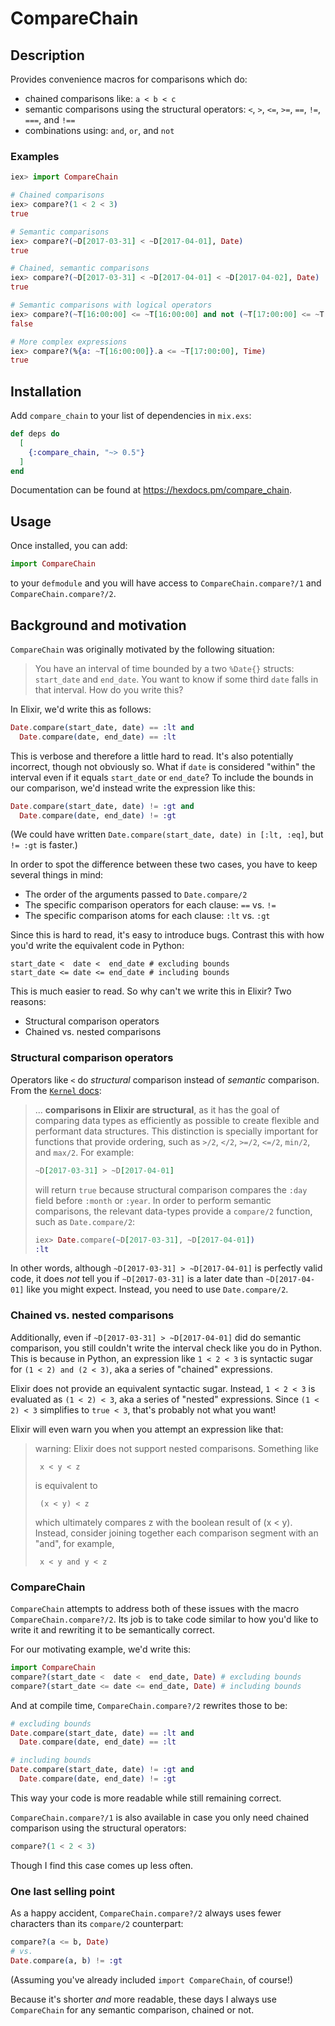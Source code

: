 # CompareChain

## Description

Provides convenience macros for comparisons which do:

  * chained comparisons like: `a < b < c`
  * semantic comparisons using the structural operators: `<`, `>`, `<=`, `>=`, `==`, `!=`, `===`, and `!==`
  * combinations using: `and`, `or`, and `not`

### Examples

```elixir
iex> import CompareChain

# Chained comparisons
iex> compare?(1 < 2 < 3)
true

# Semantic comparisons
iex> compare?(~D[2017-03-31] < ~D[2017-04-01], Date)
true

# Chained, semantic comparisons
iex> compare?(~D[2017-03-31] < ~D[2017-04-01] < ~D[2017-04-02], Date)
true

# Semantic comparisons with logical operators
iex> compare?(~T[16:00:00] <= ~T[16:00:00] and not (~T[17:00:00] <= ~T[17:00:00]), Time)
false

# More complex expressions
iex> compare?(%{a: ~T[16:00:00]}.a <= ~T[17:00:00], Time)
true
```

## Installation

Add `compare_chain` to your list of dependencies in `mix.exs`:

```elixir
def deps do
  [
    {:compare_chain, "~> 0.5"}
  ]
end
```

Documentation can be found at <https://hexdocs.pm/compare_chain>.

## Usage

Once installed, you can add:

```elixir
import CompareChain
```

to your `defmodule` and you will have access to `CompareChain.compare?/1` and `CompareChain.compare?/2`.

## Background and motivation

`CompareChain` was originally motivated by the following situation:

> You have an interval of time bounded by a two `%Date{}` structs: `start_date` and `end_date`.
> You want to know if some third `date` falls in that interval.
> How do you write this?

In Elixir, we'd write this as follows:

```elixir
Date.compare(start_date, date) == :lt and
  Date.compare(date, end_date) == :lt
```

This is verbose and therefore a little hard to read.
It's also potentially incorrect, though not obviously so.
What if `date` is considered "within" the interval even if it equals `start_date` or `end_date`?
To include the bounds in our comparison, we'd instead write the expression like this:

```elixir
Date.compare(start_date, date) != :gt and
  Date.compare(date, end_date) != :gt
```

(We could have written `Date.compare(start_date, date) in [:lt, :eq]`, but `!= :gt` is faster.)

In order to spot the difference between these two cases, you have to keep several things in mind:

  * The order of the arguments passed to `Date.compare/2`
  * The specific comparison operators for each clause: `==` vs. `!=`
  * The specific comparison atoms for each clause: `:lt` vs. `:gt`

Since this is hard to read, it's easy to introduce bugs.
Contrast this with how you'd write the equivalent code in Python:

```
start_date <  date <  end_date # excluding bounds
start_date <= date <= end_date # including bounds
```

This is much easier to read.
So why can't we write this in Elixir?
Two reasons:

  * Structural comparison operators
  * Chained vs. nested comparisons

### Structural comparison operators

Operators like `<` do _structural_ comparison instead of _semantic_ comparison.
From the [`Kernel` docs](https://hexdocs.pm/elixir/Kernel.html#module-structural-comparison):

> ... **comparisons in Elixir are structural**, as it has the goal
  of comparing data types as efficiently as possible to create flexible
  and performant data structures. This distinction is specially important
  for functions that provide ordering, such as `>/2`, `</2`, `>=/2`,
  `<=/2`, `min/2`, and `max/2`. For example:
>
> ```elixir
> ~D[2017-03-31] > ~D[2017-04-01]
> ```
>
> will return `true` because structural comparison compares the `:day`
  field before `:month` or `:year`. In order to perform semantic comparisons,
  the relevant data-types provide a `compare/2` function, such as
  `Date.compare/2`:
>
> ```elixir
> iex> Date.compare(~D[2017-03-31], ~D[2017-04-01])
> :lt
> ```

In other words, although `~D[2017-03-31] > ~D[2017-04-01]` is perfectly valid code, it does _not_ tell you if `~D[2017-03-31]` is a later date than `~D[2017-04-01]` like you might expect.
Instead, you need to use `Date.compare/2`.

### Chained vs. nested comparisons

Additionally, even if `~D[2017-03-31] > ~D[2017-04-01]` did do semantic comparison, you still couldn't write the interval check like you do in Python.
This is because in Python, an expression like `1 < 2 < 3` is syntactic sugar for `(1 < 2) and (2 < 3)`, aka a series of "chained" expressions.

Elixir does not provide an equivalent syntactic sugar.
Instead, `1 < 2 < 3` is evaluated as `(1 < 2) < 3`, aka a series of "nested" expressions.
Since `(1 < 2) < 3` simplifies to `true < 3`, that's probably not what you want!

Elixir will even warn you when you attempt an expression like that:

> warning: Elixir does not support nested comparisons. Something like
>
>      x < y < z
>
> is equivalent to
>
>      (x < y) < z
>
> which ultimately compares z with the boolean result of (x < y). Instead, consider joining together each comparison segment with an "and", for example,
>
>      x < y and y < z

### CompareChain

`CompareChain` attempts to address both of these issues with the macro `CompareChain.compare?/2`.
Its job is to take code similar to how you'd like to write it and rewriting it to be semantically correct.

For our motivating example, we'd write this:

```elixir
import CompareChain
compare?(start_date <  date <  end_date, Date) # excluding bounds
compare?(start_date <= date <= end_date, Date) # including bounds
```

And at compile time, `CompareChain.compare?/2` rewrites those to be:

```elixir
# excluding bounds
Date.compare(start_date, date) == :lt and
  Date.compare(date, end_date) == :lt

# including bounds
Date.compare(start_date, date) != :gt and
  Date.compare(date, end_date) != :gt
```

This way your code is more readable while still remaining correct.

`CompareChain.compare?/1` is also available in case you only need chained comparison using the structural operators:

```elixir
compare?(1 < 2 < 3)
```

Though I find this case comes up less often.

### One last selling point

As a happy accident, `CompareChain.compare?/2` always uses fewer characters than its `compare/2` counterpart:

```elixir
compare?(a <= b, Date)
# vs.
Date.compare(a, b) != :gt
```

(Assuming you've already included `import CompareChain`, of course!)

Because it's shorter _and_ more readable, these days I always use `CompareChain` for any semantic comparison, chained or not.